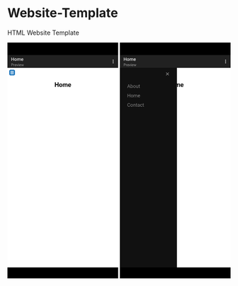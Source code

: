 # Website-Template
HTML Website Template

<img src="https://raw.githubusercontent.com/NimbiDev/Website-Template/main/assets/Screenshot_20230117-225152.png?token=GHSAT0AAAAAAB3WGDO4NI2HIQUODAFK3KK2Y6HRJHA" width="250px">
<img src="https://raw.githubusercontent.com/NimbiDev/Website-Template/main/assets/Screenshot_20230117-225207.png?token=GHSAT0AAAAAAB3WGDO4XSVG5UF34F673JQAY6HRMRQ" width="250px">
